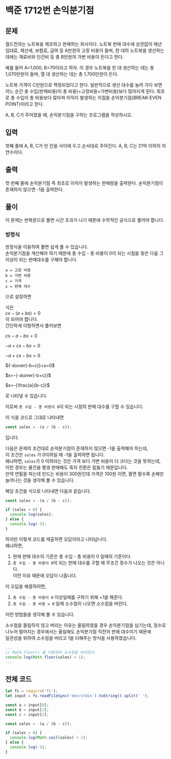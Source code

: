 # 백준 1712번 손익분기점

## 문제

월드전자는 노트북을 제조하고 판매하는 회사이다. 노트북 판매 대수에 상관없이 매년 임대료, 재산세, 보험료, 급여 등 A만원의 고정 비용이 들며, 한 대의 노트북을 생산하는 데에는 재료비와 인건비 등 총 B만원의 가변 비용이 든다고 한다.

예를 들어 A=1,000, B=70이라고 하자. 이 경우 노트북을 한 대 생산하는 데는 총 1,070만원이 들며, 열 대 생산하는 데는 총 1,700만원이 든다.

노트북 가격이 C만원으로 책정되었다고 한다. 일반적으로 생산 대수를 늘려 가다 보면 어느 순간 총 수입(판매비용)이 총 비용(=고정비용+가변비용)보다 많아지게 된다. 최초로 총 수입이 총 비용보다 많아져 이익이 발생하는 지점을 손익분기점(BREAK-EVEN POINT)이라고 한다.

A, B, C가 주어졌을 때, 손익분기점을 구하는 프로그램을 작성하시오.

## 입력

첫째 줄에 A, B, C가 빈 칸을 사이에 두고 순서대로 주어진다. A, B, C는 21억 이하의 자연수이다.

## 출력

첫 번째 줄에 손익분기점 즉 최초로 이익이 발생하는 판매량을 출력한다. 손익분기점이 존재하지 않으면 -1을 출력한다.

## 풀이

이 문제는 반복문으로 풀면 시간 초과가 나기 때문에 수학적인 공식으로 풀어야 합니다.

### 방정식

방정식을 이용하여 풀면 쉽게 풀 수 있습니다.  
손익분기점을 계산해야 하기 때문에 총 수입 - 총 비용이 0이 되는 시점을 찾은 다음 그 이상이 되는 판매대수를 구해야 합니다.

`a = 고정 비용`  
`b = 가변 비용`  
`c = 가격`  
`s = 판매 대수`

으로 설정하면

식은  
$cs-(a+bs)=0$  
이 되어야 합니다.  
간단하게 이항하면서 풀어보면

$cs-a-bs=0$

$-a+cs-bs=0$

$-a+cs-bs=0$

${-a\over(-b+c)}+s=0$

$s=-{-a\over(-b+c)}$

$s=-{\frac{a}{b-c}}$

로 나타낼 수 있습니다.

이로써 `총 수입 - 총 비용이 0`이 되는 시점의 판매 대수를 구할 수 있습니다.

이 식을 코드로 그대로 나타내면

```javascript
const sales = -(a / (b - c));
```

입니다.

다음은 문제의 조건대로 손익분기점이 존재하지 않으면 -1을 출력해야 하는데,  
이 조건은 `sales` 가 0이하일 때 -1을 출력하면 됩니다.  
왜냐하면, `sales`가 0 이하라는 것은 가격 보다 가변 비용이 더 크다는 것을 뜻하는데,  
이런 경우는 물건을 평생 판매해도 흑자 전환은 힘들기 때문입니다.  
만약 연필을 파는데 만드는 비용이 300원인데 가격은 100원 이면, 팔면 팔수록 손해만 늘어나는 것을 생각해 볼 수 있습니다.

해당 조건을 식으로 나타내면 다음과 같습니다.

```javascript
const sales = -(a / (b - c));

if (sales > 0) {
  console.log(sales);
} else {
  console.log(-1);
}
```

하지만 이렇게 코드를 제출하면 오답이라고 나타납니다.  
왜냐하면,

1. 현재 판매 대수의 기준은 총 수입 - 총 비용이 0 일때의 기준이다.
2. `총 수입 - 총 비용이 0`이 되는 판매 대수를 구할 때 무조건 정수가 나오는 것은 아니다.  
   이런 이유 때문에 오답이 나옵니다.

이 오답을 해결하려면,

1. `총 수입 - 총 비용이 0` 이상일때를 구하기 위해 +1을 해준다.
2. `총 수입 - 총 비용 = 0` 일때 소수점이 나오면 소수점을 버린다.

이런 방법들을 생각해 볼 수 있습니다.

소수점을 올림하지 않고 버리는 이유는 올림하였을 경우 손익분기점을 넘기는데,
정수로 나누어 떨어지는 경우에서는 올림해도 손익분기점 직전의 판매 대수이기 때문에  
일관성을 위하여 소수점을 버리고 1을 더해주는 방식을 사용하였습니다.

```javascript
...
// Math.floor() 를 이용하여 소수점을 버려준다.
console.log(Math.floor(sales) + 1);
...

```

## 전체 코드

```javascript
let fs = require('fs');
let input = fs.readFileSync('dev/stdin').toString().split(' ');

const a = input[0];
const b = input[1];
const c = input[2];

const sales = -(a / (b - c));

if (sales > 0) {
  console.log(Math.ceil(sales) + 1);
} else {
  console.log(-1);
}
```
